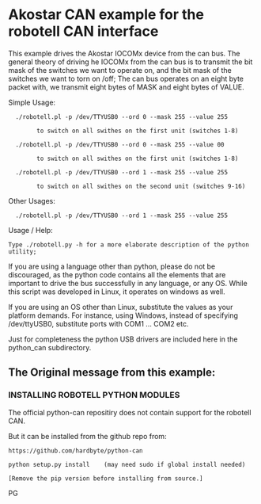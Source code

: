 # Akostar CAN example for the robotell CAN interface

  This example drives the Akostar IOCOMx device from the can bus. The general theory of driving he IOCOMx
from the can bus is to transmit the bit mask of the switches we want to operate on,
and the bit mask of the switches we want to torn on /off; The can bus operates on an eight byte
packet with, we transmit eight bytes of MASK and eight bytes of VALUE.

  Simple Usage:

      ./robotell.pl -p /dev/TTYUSB0 --ord 0 --mask 255 --value 255

            to switch on all swithes on the first unit (switches 1-8)

      ./robotell.pl -p /dev/TTYUSB0 --ord 0 --mask 255 --value 00

            to switch on all swithes on the first unit (switches 1-8)

      ./robotell.pl -p /dev/TTYUSB0 --ord 1 --mask 255 --value 255

            to switch on all swithes on the second unit (switches 9-16)


  Other Usages:

      ./robotell.pl -p /dev/TTYUSB0 --ord 1 --mask 255 --value 255


  Usage / Help:

    Type ./robotell.py -h for a more elaborate description of the python utility;


  If you are using a language other than python, please do not be discouraged, as
the python code contains all the elements that are important to drive the
bus successfully in any language, or any OS. While this script was
developed in Linux, it operates on windows as well.

 If you are using an OS other than Linux, substitute the values as your platform
 demands. For instance, using Windows, instead of specifying /dev/ttyUSB0,
substitute ports with COM1 ... COM2 etc.

 Just for completeness the python USB drivers are included here in the python_can
subdirectory.


## The Original message from this example:

### INSTALLING ROBOTELL PYTHON MODULES

  The official python-can repositiry does not contain support for the robotell CAN.

But it can be installed from the github repo from:

    https://github.com/hardbyte/python-can

    python setup.py install    (may need sudo if global install needed)

    [Remove the pip version before installing from source.]

PG
